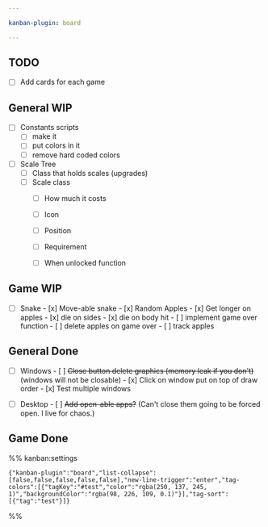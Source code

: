 ```yaml
---

kanban-plugin: board

---
```


## TODO

- [ ] Add cards for each game


## General WIP

- [ ] Constants scripts
	- [ ] make it
	- [ ] put colors in it
	- [ ] remove hard coded colors
- [ ] Scale Tree
	- [ ] Class that holds scales (upgrades)
	- [ ] Scale class
	    - [ ] How much it costs
	    - [ ] Icon
	    - [ ] Position
	    - [ ] Requirement
	    - [ ] When unlocked function


## Game WIP

- [ ] Snake
	  - [x] Move-able snake
	  - [x] Random Apples
	  - [x] Get longer on apples
	  - [x] die on sides
	  - [x] die on body hit
	  - [ ] implement game over function
	  - [ ] delete apples on game over
	  - [ ] track apples


## General Done

- [ ] Windows
	  - [ ] ~~Close button delete graphics (memory leak if you don't)~~ (windows will not  be closable)
	  - [x] Click on window put on top of draw order
	  - [x] Test multiple windows
- [ ] Desktop
	  - [ ] ~~Add open-able apps?~~ (Can't close them going to be forced open. I live for chaos.)


## Game Done





%% kanban:settings
```
{"kanban-plugin":"board","list-collapse":[false,false,false,false,false],"new-line-trigger":"enter","tag-colors":[{"tagKey":"#test","color":"rgba(250, 137, 245, 1)","backgroundColor":"rgba(98, 226, 109, 0.1)"}],"tag-sort":[{"tag":"test"}]}
```
%%